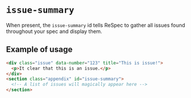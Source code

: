 # `issue-summary`

When present, the `issue-summary` id tells ReSpec to gather all issues found throughout your spec and display them. 

## Example of usage

```HTML
<div class="issue" data-number="123" title="This is issue!">
  <p>It clear that this is an issue.</p>
</div>  
<section class="appendix" id="issue-summary">
  <!-- A list of issues will magically appear here -->
</section>
```
